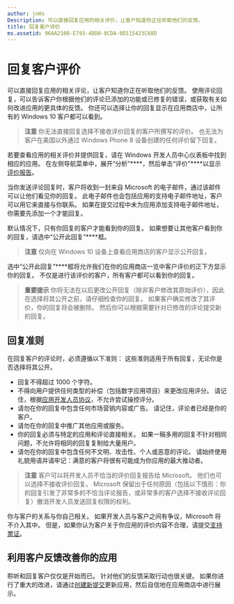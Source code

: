 ```yaml
---
author: jnHs
Description: 可以直接回复应用的相关评价，让客户知道你正在听取他们的反馈。
title: 回复客户评价
ms.assetid: 96AA2108-E793-4DD0-8CDA-0D115423C68D
---
```


# 回复客户评价


可以直接回复应用的相关评论，让客户知道你正在听取他们的反馈。 使用评论回复，可以告诉客户你根据他们的评论已添加的功能或已修复的错误，或获取有关如何改进应用的更具体的反馈。 你还可以选择让你的回复显示在应用商店中，让所有的 Windows 10 客户都可以看到。

> **注意** 你无法直接回复选择不接收评价回复的客户所撰写的评价。 也无法为客户在美国以外通过 Windows Phone 8 设备创建的任何评价留下回复。

若要查看应用的相关评价并提供回复，请在 Windows 开发人员中心仪表板中找到相应的应用。 在左侧导航菜单中，展开“分析”****，然后单击“评价”****以显示[评价报告](reviews-report.md)。

当你发送评论回复时，客户将收到一封来自 Microsoft 的电子邮件，通过该邮件可以让他们看见你的回复。 此电子邮件也会包括应用的支持电子邮件地址，客户可以用它来直接与你联系。 如果在提交过程中未为应用添加支持电子邮件地址，你需要先添加一个才能回复。

默认情况下，只有你回复的客户才能看到你的回复。 如果想要让其他客户看到你的回复，请选中“公开此回复”****框。

> **注意** 仅向在 Windows 10 设备上查看应用商店的客户显示公开回复。

选中“公开此回复”****框将允许我们在你的应用商店一览中客户评价的正下方显示你的回复。 不仅是进行该评价的客户，所有客户都可以看到你的回复。

> **重要提示** 你将无法在以后更改公开回复（除非客户修改其原始评价），因此在选择将其公开之前，请仔细检查你的回复。 如果客户确实修改了其评价，你的回复将会被删除。 然后你可以根据需要针对已修改的评论提交新的回复。

## 回复准则


在回复客户的评论时，必须遵循以下准则： 这些准则适用于所有回复，无论你是否选择将其公开。

-   回复不得超过 1000 个字符。
-   不得向用户提供任何类型的补偿（包括数字应用项目）来更改应用评分。 请记住，根据[应用开发人员协议](https://msdn.microsoft.com/library/windows/apps/hh694058)，不允许尝试操控评分。
-   请勿在你的回复中包含任何市场营销内容或广告。 请记住，评论者已经是你的客户。
-   请勿在你的回复中推广其他应用或服务。
-   你的回复必须与特定的应用和评论直接相关。 如果一稿多用的回复不针对相同问题，不允许将相同的回复复制给大量用户。
-   请勿在你的回复中包含任何不文明、攻击性、个人或恶意的评论。 请始终使用礼貌用语并请牢记：满意的客户将很有可能成为你应用的最大推动者。

> **注意** 客户可以将开发人员不恰当的评价回复报告给 Microsoft。 他们也可以选择不接收评价回复。
Microsoft 保留出于任何原因（包括以下情形：你的回复引发了非常多的不恰当评论报告，或非常多的客户选择不接收评论回复）撤消开发人员发送回复权限的权利。

你与客户的关系与你自己相关。 如果开发人员与客户之间有争议，Microsoft 将不介入其中。 但是，如果你认为客户关于你应用的评价内容不合理，请提交[支持票证](http://go.microsoft.com/fwlink/p/?LinkID=401178)。

## 利用客户反馈改善你的应用


聆听和回复客户仅仅是开始而已。 针对他们的反馈采取行动也很关键。 如果你进行了重大的改进，请通过[创建新提交](app-submissions.md)更新应用，然后自信地在应用商店中进行展示。


<!--HONumber=May16_HO2-->


